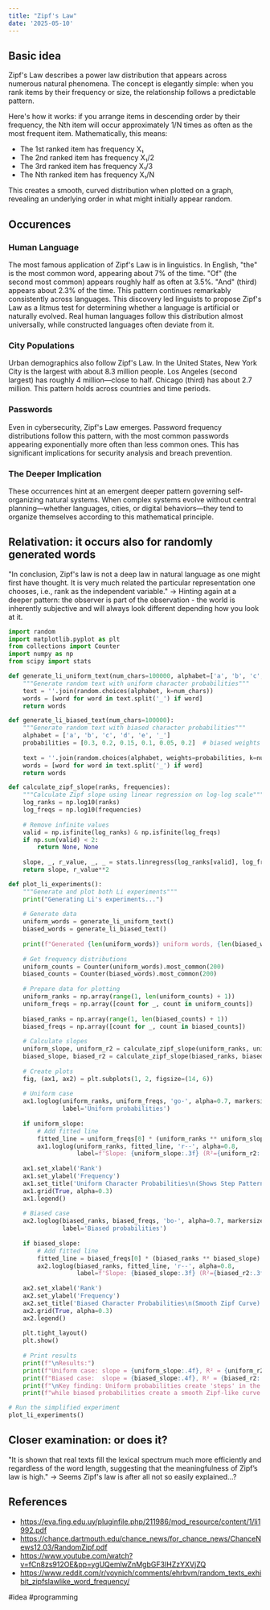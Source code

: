 ```yaml
---
title: "Zipf's Law"
date: '2025-05-10'
---
```


## Basic idea

Zipf's Law describes a power law distribution that appears across numerous natural phenomena. The concept is elegantly simple: when you rank items by their frequency or size, the relationship follows a predictable pattern.

Here's how it works: if you arrange items in descending order by their frequency, the Nth item will occur approximately 1/N times as often as the most frequent item. Mathematically, this means:

- The 1st ranked item has frequency X₁
- The 2nd ranked item has frequency X₁/2
- The 3rd ranked item has frequency X₁/3
- The Nth ranked item has frequency X₁/N

This creates a smooth, curved distribution when plotted on a graph, revealing an underlying order in what might initially appear random.

## Occurences

### Human Language

The most famous application of Zipf's Law is in linguistics. In English, "the" is the most common word, appearing about 7% of the time. "Of" (the second most common) appears roughly half as often at 3.5%. "And" (third) appears about 2.3% of the time. This pattern continues remarkably consistently across languages.
This discovery led linguists to propose Zipf's Law as a litmus test for determining whether a language is artificial or naturally evolved. Real human languages follow this distribution almost universally, while constructed languages often deviate from it.

### City Populations

Urban demographics also follow Zipf's Law. In the United States, New York City is the largest with about 8.3 million people. Los Angeles (second largest) has roughly 4 million—close to half. Chicago (third) has about 2.7 million. This pattern holds across countries and time periods.

### Passwords

Even in cybersecurity, Zipf's Law emerges. Password frequency distributions follow this pattern, with the most common passwords appearing exponentially more often than less common ones. This has significant implications for security analysis and breach prevention.

### The Deeper Implication

These occurrences hint at an emergent deeper pattern governing self-organizing natural systems. When complex systems evolve without central planning—whether languages, cities, or digital behaviors—they tend to organize themselves according to this mathematical principle.

## Relativation: it occurs also for randomly generated words

"In conclusion, Zipf's law is not a deep law in natural language as one might first have thought. It is very much related the particular representation one chooses, i.e., rank as the independent variable." -> Hinting again at a deeper pattern: the observer is part of the observation - the world is inherently subjective and will always look different depending how you look at it.

```python
import random
import matplotlib.pyplot as plt
from collections import Counter
import numpy as np
from scipy import stats

def generate_li_uniform_text(num_chars=100000, alphabet=['a', 'b', 'c', 'd', 'e', '_']):
    """Generate random text with uniform character probabilities"""
    text = ''.join(random.choices(alphabet, k=num_chars))
    words = [word for word in text.split('_') if word]
    return words

def generate_li_biased_text(num_chars=100000):
    """Generate random text with biased character probabilities"""
    alphabet = ['a', 'b', 'c', 'd', 'e', '_']
    probabilities = [0.3, 0.2, 0.15, 0.1, 0.05, 0.2]  # biased weights
    
    text = ''.join(random.choices(alphabet, weights=probabilities, k=num_chars))
    words = [word for word in text.split('_') if word]
    return words

def calculate_zipf_slope(ranks, frequencies):
    """Calculate Zipf slope using linear regression on log-log scale"""
    log_ranks = np.log10(ranks)
    log_freqs = np.log10(frequencies)
    
    # Remove infinite values
    valid = np.isfinite(log_ranks) & np.isfinite(log_freqs)
    if np.sum(valid) < 2:
        return None, None
    
    slope, _, r_value, _, _ = stats.linregress(log_ranks[valid], log_freqs[valid])
    return slope, r_value**2

def plot_li_experiments():
    """Generate and plot both Li experiments"""
    print("Generating Li's experiments...")
    
    # Generate data
    uniform_words = generate_li_uniform_text()
    biased_words = generate_li_biased_text()
    
    print(f"Generated {len(uniform_words)} uniform words, {len(biased_words)} biased words")
    
    # Get frequency distributions
    uniform_counts = Counter(uniform_words).most_common(200)
    biased_counts = Counter(biased_words).most_common(200)
    
    # Prepare data for plotting
    uniform_ranks = np.array(range(1, len(uniform_counts) + 1))
    uniform_freqs = np.array([count for _, count in uniform_counts])
    
    biased_ranks = np.array(range(1, len(biased_counts) + 1))
    biased_freqs = np.array([count for _, count in biased_counts])
    
    # Calculate slopes
    uniform_slope, uniform_r2 = calculate_zipf_slope(uniform_ranks, uniform_freqs)
    biased_slope, biased_r2 = calculate_zipf_slope(biased_ranks, biased_freqs)
    
    # Create plots
    fig, (ax1, ax2) = plt.subplots(1, 2, figsize=(14, 6))
    
    # Uniform case
    ax1.loglog(uniform_ranks, uniform_freqs, 'go-', alpha=0.7, markersize=4, 
               label='Uniform probabilities')
    
    if uniform_slope:
        # Add fitted line
        fitted_line = uniform_freqs[0] * (uniform_ranks ** uniform_slope)
        ax1.loglog(uniform_ranks, fitted_line, 'r--', alpha=0.8, 
                   label=f'Slope: {uniform_slope:.3f} (R²={uniform_r2:.3f})')
    
    ax1.set_xlabel('Rank')
    ax1.set_ylabel('Frequency')
    ax1.set_title('Uniform Character Probabilities\n(Shows Step Pattern)')
    ax1.grid(True, alpha=0.3)
    ax1.legend()
    
    # Biased case
    ax2.loglog(biased_ranks, biased_freqs, 'bo-', alpha=0.7, markersize=4, 
               label='Biased probabilities')
    
    if biased_slope:
        # Add fitted line
        fitted_line = biased_freqs[0] * (biased_ranks ** biased_slope)
        ax2.loglog(biased_ranks, fitted_line, 'r--', alpha=0.8, 
                   label=f'Slope: {biased_slope:.3f} (R²={biased_r2:.3f})')
    
    ax2.set_xlabel('Rank')
    ax2.set_ylabel('Frequency')
    ax2.set_title('Biased Character Probabilities\n(Smooth Zipf Curve)')
    ax2.grid(True, alpha=0.3)
    ax2.legend()
    
    plt.tight_layout()
    plt.show()
    
    # Print results
    print(f"\nResults:")
    print(f"Uniform case: slope = {uniform_slope:.4f}, R² = {uniform_r2:.4f}")
    print(f"Biased case:  slope = {biased_slope:.4f}, R² = {biased_r2:.4f}")
    print(f"\nKey finding: Uniform probabilities create 'steps' in the distribution,")
    print(f"while biased probabilities create a smooth Zipf-like curve.")

# Run the simplified experiment
plot_li_experiments()
```

## Closer examination: or does it?

"It is shown that real texts fill the lexical spectrum much more efficiently and regardless of the word length, suggesting that the meaningfulness of Zipf’s law is high." -> Seems Zipf's law is after all not so easily explained...?

## References

- <https://eva.fing.edu.uy/pluginfile.php/211986/mod_resource/content/1/li1992.pdf>
- <https://chance.dartmouth.edu/chance_news/for_chance_news/ChanceNews12.03/RandomZipf.pdf>
- <https://www.youtube.com/watch?v=fCn8zs912OE&pp=ygUQemlwZnMgbGF3IHZzYXVjZQ>
- <https://www.reddit.com/r/voynich/comments/ehrbvm/random_texts_exhibit_zipfslawlike_word_frequency/>

#idea #programming
